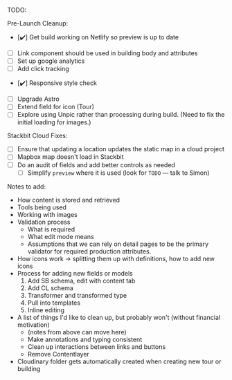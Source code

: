 TODO:

Pre-Launch Cleanup:

- [✔️] Get build working on Netlify so preview is up to date
- [ ] Link component should be used in building body and attributes
- [ ] Set up google analytics
- [ ] Add click tracking
- [✔️] Responsive style check
- [ ] Upgrade Astro
- [ ] Extend field for icon (Tour)
- [ ] Explore using Unpic rather than processing during build. (Need to fix the initial loading for images.)

Stackbit Cloud Fixes:

- [ ] Ensure that updating a location updates the static map in a cloud project
- [ ] Mapbox map doesn't load in Stackbit
- [ ] Do an audit of fields and add better controls as needed
  - [ ] Simplify `preview` where it is used (look for `TODO` — talk to Simon)

Notes to add:

- How content is stored and retrieved
- Tools being used
- Working with images
- Validation process
  - What is required
  - What edit mode means
  - Assumptions that we can rely on detail pages to be the primary validator for required production attributes.
- How icons work -> splitting them up with definitions, how to add new icons
- Process for adding new fields or models
  1. Add SB schema, edit with content tab
  2. Add CL schema
  3. Transformer and transformed type
  4. Pull into templates
  5. Inline editing
- A list of things I'd like to clean up, but probably won't (without financial motivation)
  - (notes from above can move here)
  - Make annotations and typing consistent
  - Clean up interactions between links and buttons
  - Remove Contentlayer
- Cloudinary folder gets automatically created when creating new tour or building
